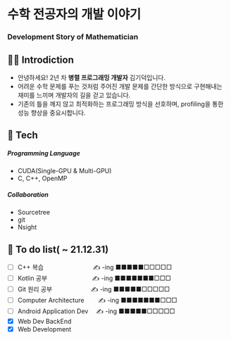 # 수학 전공자의 개발 이야기
### Development Story of Mathematician

## 👨‍💻 Introdiction
* 안녕하세요! 2년 차 **병렬 프로그래밍 개발자** 김기덕입니다.
* 어려운 수학 문제를 푸는 것처럼 주어진 개발 문제를 
간단한 방식으로 구현해내는 재미를 느끼며 개발자의 길을 걷고 있습니다.
* 기존의 틀을 깨지 않고 최적화하는 프로그래밍 방식을 선호하며,
profiling을 통한 성능 향상을 중요시합니다.

## 📖 Tech

##### Programming Language
- CUDA(Single-GPU & Multi-GPU)
- C, C++, OpenMP

##### Collaboration
- Sourcetree
- git
- Nsight


## 📝 To do list( ~ 21.12.31)
- [ ] C++ 복습　　　　　　　　✍️ -ing ■■■■■□□□□□
- [ ] Kotlin 공부　　　 　　　　✍️ -ing ■■■■■■■□□□
- [ ] Git 원리 공부 　　　　　　✍️ -ing ■■■■■□□□□□
- [ ] Computer Architecture 　　✍️ -ing ■■■■■■■□□□
- [ ] Android Application Dev 　✍️ -ing ■■■■■□□□□□
- [x] Web Dev BackEnd
- [x] Web Development
